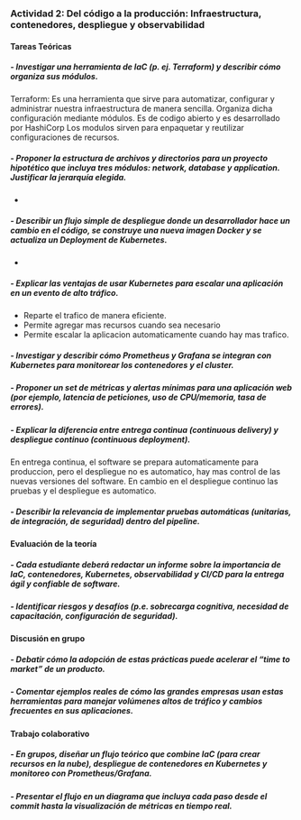 ### **Actividad 2: Del código a la producción: Infraestructura, contenedores, despliegue y observabilidad**

#### Tareas Teóricas

##### - Investigar una herramienta de IaC (p. ej. Terraform) y describir cómo organiza sus módulos.
Terraform: Es una herramienta que sirve para automatizar, configurar y administrar nuestra infraestructura de manera sencilla. Organiza dicha configuración mediante módulos. Es de codigo abierto y es desarrollado por HashiCorp
Los modulos sirven para enpaquetar y reutilizar configuraciones de recursos.
##### - Proponer la estructura de archivos y directorios para un proyecto hipotético que incluya tres módulos: network, database y application. Justificar la jerarquía elegida.
-
##### - Describir un flujo simple de despliegue donde un desarrollador hace un cambio en el código, se construye una nueva imagen Docker y se actualiza un Deployment de Kubernetes.
-
##### - Explicar las ventajas de usar Kubernetes para escalar una aplicación en un evento de alto tráfico.
- Reparte el trafico de manera eficiente.
- Permite agregar mas recursos cuando sea necesario  
- Permite escalar la aplicacion automaticamente cuando hay mas trafico.
##### - Investigar y describir cómo Prometheus y Grafana se integran con Kubernetes para monitorear los contenedores y el cluster.

##### - Proponer un set de métricas y alertas mínimas para una aplicación web (por ejemplo, latencia de peticiones, uso de CPU/memoria, tasa de errores).

##### - Explicar la diferencia entre entrega continua (continuous delivery) y despliegue continuo (continuous deployment).
En entrega continua, el software se prepara automaticamente para produccion, pero el despliegue no es automatico, hay mas control de las nuevas versiones del software. En cambio en el despliegue continuo las pruebas y el despliegue es automatico.
##### - Describir la relevancia de implementar pruebas automáticas (unitarias, de integración, de seguridad) dentro del pipeline.

#### Evaluación de la teoría
##### - Cada estudiante deberá redactar un informe sobre la importancia de IaC, contenedores, Kubernetes, observabilidad y CI/CD para la entrega ágil y confiable de software.
##### - Identificar riesgos y desafíos (p.e. sobrecarga cognitiva, necesidad de capacitación, configuración de seguridad).    
#### Discusión en grupo
##### - Debatir cómo la adopción de estas prácticas puede acelerar el “time to market” de un producto.
##### - Comentar ejemplos reales de cómo las grandes empresas usan estas herramientas para manejar volúmenes altos de tráfico y cambios frecuentes en sus aplicaciones.
#### Trabajo colaborativo
##### - En grupos, diseñar un flujo teórico que combine IaC (para crear recursos en la nube), despliegue de contenedores en Kubernetes y monitoreo con Prometheus/Grafana.
##### - Presentar el flujo en un diagrama que incluya cada paso desde el commit hasta la visualización de métricas en tiempo real.